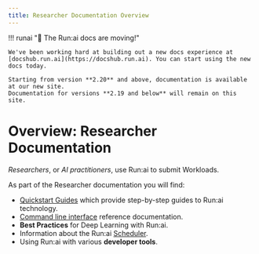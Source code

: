 ```yaml
---
title: Researcher Documentation Overview
---
```

!!! runai "📣 The Run:ai docs are moving!"
   
    We've been working hard at building out a new docs experience at [docshub.run.ai](https://docshub.run.ai). You can start using the new docs today.

    Starting from version **2.20** and above, documentation is available at our new site.
    Documentation for versions **2.19 and below** will remain on this site.
    
# Overview: Researcher Documentation

_Researchers_, or _AI practitioners_, use Run:ai to submit Workloads. 

As part of the Researcher documentation you will find:

* [Quickstart Guides](./Walkthroughs/quickstart-overview.md) which provide step-by-step guides to Run:ai technology.
* [Command line interface](./cli-reference/Introduction.md) reference documentation.
* __Best Practices__ for Deep Learning with Run:ai.
* Information about the Run:ai [Scheduler](./scheduling/the-runai-scheduler.md).
* Using Run:ai with various __developer tools__. 
